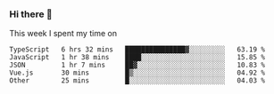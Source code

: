 ### Hi there 👋

<!--
**qiruohan/qiruohan** is a ✨ _special_ ✨ repository because its `README.md` (this file) appears on your GitHub profile.

Here are some ideas to get you started:

- 🔭 I’m currently working on ...
- 🌱 I’m currently learning ...
- 👯 I’m looking to collaborate on ...
- 🤔 I’m looking for help with ...
- 💬 Ask me about ...
- 📫 How to reach me: ...
- 😄 Pronouns: ...
- ⚡ Fun fact: ...
-->

This week I spent my time on 
<!--START_SECTION:waka-->
```text
TypeScript   6 hrs 32 mins   ███████████████▓░░░░░░░░░   63.19 % 
JavaScript   1 hr 38 mins    ████░░░░░░░░░░░░░░░░░░░░░   15.85 % 
JSON         1 hr 7 mins     ██▓░░░░░░░░░░░░░░░░░░░░░░   10.83 % 
Vue.js       30 mins         █▒░░░░░░░░░░░░░░░░░░░░░░░   04.92 % 
Other        25 mins         █░░░░░░░░░░░░░░░░░░░░░░░░   04.03 % 
```
<!--END_SECTION:waka-->
